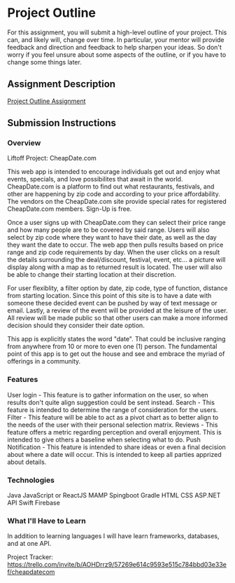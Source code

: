 # Project Outline
For this assignment, you will submit a high-level outline of your project. This can, and likely will, change over time. In particular, your mentor will provide feedback and direction and feedback to help sharpen your ideas. So don't worry if you feel unsure about some aspects of the outline, or if you have to change some things later.

## Assignment Description
[Project Outline Assignment](https://education.launchcode.org/liftoff/assignments/project-outline/)

## Submission Instructions

### Overview
Liftoff Project: CheapDate.com

This web app is intended to encourage individuals get out and enjoy what events, specials, and love possibilites that await in the world.  CheapDate.com is a platform to find out what restaurants, festivals, and other are happening by zip code and according to your price affordability.  The vendors on the CheapDate.com site provide special rates for registered CheapDate.com members. Sign-Up is free.

Once a user signs up with CheapDate.com they can select their price range and how many people are to be covered by said range. Users will also select by zip code where they want to have their date, as well as the day they want the date to occur. The web app then pulls results based on price range and zip code requirements by day. When the user clicks on a result the details surrounding the deal/discount, festival, event, etc... a picture will display along with a map as to returned result is located. The user will also be able to change their starting location at their discretion.

For user flexiblity, a filter option by date, zip code, type of function, distance from starting location. Since this point of this site is to have a date with someone these decided event can be pushed by way of text message or email.  Lastly, a review of the event will be provided at the leisure of the user.  All review will be made public so that other users can make a more informed decision should they consider their date option.

This app is explicitly states the word "date". That could be inclusive ranging from anywhere from 10 or more to even one (1) person. The fundamental point of this app is to get out the house and see and embrace the myriad of offerings in a community.


### Features
User login - This feature is to gather information on the user, so when results don't quite align suggestion could be sent instead.
Search - This feature is intended to determine the range of consideration for the users. 
Filter - This feature will be able to act as a pivot chart as to better align to the needs of the user with their personal selection matrix.
Reviews - This feature offers a metric regarding perception and overall enjoyment. This is intended to give others a baseline when selecting what to do.
Push Notification - This feature is intended to share ideas or even a final decision about where a date will occur.  This is intended to keep all parties apprized about details.


### Technologies
Java
JavaScript or ReactJS
MAMP
Spingboot
Gradle
HTML
CSS
ASP.NET
API
Swift
Firebase

### What I'll Have to Learn
In addition to learning languages I will have learn frameworks, databases, and at one API.

Project Tracker:
https://trello.com/invite/b/AOHDrrz9/57269e614c9593e515c784bbd03e33ef/cheapdatecom
